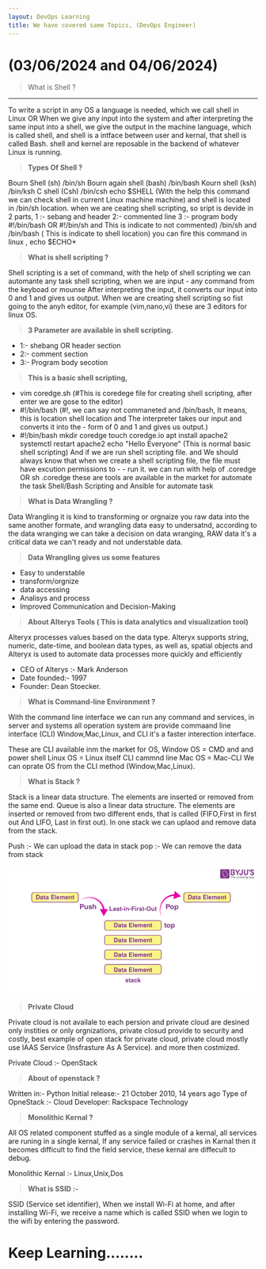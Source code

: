 ```yaml
---
layout: DevOps Learning
title: We have covered same Topics, (DevOps Engineer)
---
```


# (03/06/2024 and 04/06/2024)

> What is Shell ?
---
To write a script in any OS a language is needed, which we call shell in Linux OR When we give any input into the system and after interpreting the same input into a shell, we give the output in the machine language, which is called shell, and shell is a intface between user and kernal, that shell is called Bash.
shell and kernel are reposable in the backend of whatever Linux is running.

> **Types Of Shell ?**

  Bourn Shell (sh) /bin/sh Bourn again shell (bash) /bin/bash Kourn shell (ksh) /bin/ksh C shell (Csh) /bin/csh
  echo $SHELL (With the help this command we can check shell in current Linux machine machine) and shell is located in /bin/sh location.
  when we are ceating shell scripting, so sript is devide in 2 parts, 1 :- sebang and header 2:- commented line 3 :- program body #!/bin/bash OR #!/bin/sh and This is indicate to not commented) /bin/sh and /bin/bash ( This is indicate to shell location) you can fire this command in linux , echo $ECHO*

> **What is shell scripting ?**

  Shell scripting is a set of command, with the help of shell scripting we can automante any task shell scripting, when we are input - any command from the keyboad   or mounse After interpreting the input, it converts our input into 0 and 1 and gives us output.
  When we are creating shell scripting so fist going to the anyh editor, for example (vim,nano,vi) these are 3 editors for linux OS.

> **3 Parameter are available in shell scripting.**

- 1:- shebang OR header section
- 2:- comment section
- 3:- Program body secotion

> **This is a basic shell scripting,** 

- vim coredge.sh (#This is coredege file for creating shell scripting, after enter we are gose to the editor)
- #!/bin/bash (#!, we can say not commaneted and /bin/bash, It means, this is location shell location and The interpreter takes our input and converts it into the - form of 0 and 1 and gives us output.)
- #!/bin/bash
 mkdir coredge
 touch coredge.io
 apt install apache2
 systemctl restart apache2
 echo "Hello Everyone"
 (This is normal basic shell scripting)
  And if we are run shell scripting file. and We should always know that when we create a shell scripting file, the file must have excution permissions to - - run it. we can run with help of .coredge OR sh .coredge
 these are tools are available in the market for automate the task
 Shell/Bash Scripting and Ansible for automate task

> **What is Data Wrangling ?**

Data Wrangling it is kind to transforming or orgnaize you raw data into the same another formate, and wrangling data easy to undersatnd, according to the data wranging we can take a decision on data wranging, RAW data it's a critical data we can't ready and not understable data.

> **Data Wrangling gives us some features**

- Easy to understable
- transform/orgnize
- data accessing
- Analisys and process
- Improved Communication and Decision-Making

> **About Alterys Tools ( This is data analytics and visualization tool)**

Alteryx processes values based on the data type. Alteryx supports string, numeric, date-time, and boolean data types, as well as, spatial objects and Alteryx is used to automate data processes more quickly and efficiently
- CEO of Alterys :-  Mark Anderson
- Date founded:- 1997
- Founder: Dean Stoecker.  

 > **What is Command-line Environment ?**

With the command line interface we can run any command and services, in server and systems all operation system are provide commaand line interface (CLI) Window,Mac,Linux, and CLI it's a faster interection interface.

These are CLI available inm the market for OS,
Window OS = CMD and and power shell
Linux OS = Linux itself CLI cammnd line 
Mac OS = Mac-CLI
We can oprate OS from the CLI method (Window,Mac,Linux).


> **What is Stack ?**

Stack is a linear data structure. The elements are inserted or removed from the same end. Queue is also a linear data structure. The elements are inserted or removed from two different ends, that is called (FIFO,First in first out And LIFO, Last in first out). In one stack we can uplaod and remove data from the stack.

 Push :- We can upload the data in stack
 pop :- We can remove the data from stack 

 ![You can Understand from this iamges for stack](../images/Stack.png)

 > **Private Cloud**

Private cloud is not availale to each persion and private cloud are desined only instities or only orgnizations, private closud provide to security and costly, best example of open stack for private cloud, private cloud mostly use IAAS Service (Insfrasture As A Service). and more then costmized.

Private Cloud :- OpenStack 

> **About of openstack ?**

Written in:- Python
Initial release:- 21 October 2010, 14 years ago
Type of OpneStack :- Cloud
Developer: Rackspace Technology

> **Monolithic Kernal ?**

All OS related component stuffed as a single module of a kernal, all services are runing in a single kernal, If any service failed or crashes in Karnal then it becomes difficult to find the field service, these kernal are diffecult to debug.

Monolithic Kernal :- Linux,Unix,Dos

> **What is SSID :-**

SSID (Service set identifier), When we install Wi-Fi at home, and after installing Wi-Fi, we receive a name which is called SSID when we login to the wifi by entering the password.

# Keep Learning........

